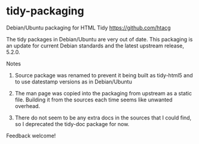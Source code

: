 # tidy-packaging
Debian/Ubuntu packaging for HTML Tidy https://github.com/htacg

The tidy packages in Debian/Ubuntu are very out of date. This packaging is an update for current Debian standards and the latest upstream release, 5.2.0.

Notes

1. Source package was renamed to prevent it being built as tidy-html5 and to use datestamp versions as in Debian/Ubuntu

2. The man page was copied into the packaging from upstream as a static file. Building it from the sources each time seems like unwanted overhead.

3. There do not seem to be any extra docs in the sources that I could find, so I deprecated the tidy-doc package for now.

Feedback welcome!
